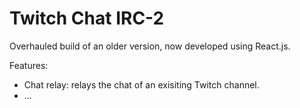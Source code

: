 # Twitch Chat IRC-2

Overhauled build of an older version, now developed using React.js.

Features: 
- Chat relay: relays the chat of an exisiting Twitch channel.
- ...
